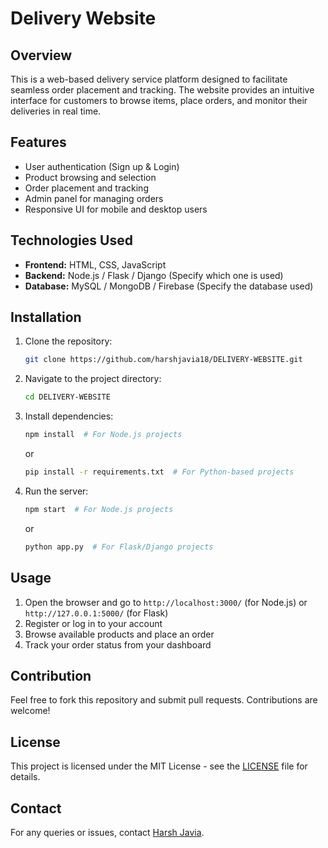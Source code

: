 # Delivery Website

## Overview
This is a web-based delivery service platform designed to facilitate seamless order placement and tracking. The website provides an intuitive interface for customers to browse items, place orders, and monitor their deliveries in real time.

## Features
- User authentication (Sign up & Login)
- Product browsing and selection
- Order placement and tracking
- Admin panel for managing orders
- Responsive UI for mobile and desktop users

## Technologies Used
- **Frontend:** HTML, CSS, JavaScript
- **Backend:** Node.js / Flask / Django (Specify which one is used)
- **Database:** MySQL / MongoDB / Firebase (Specify the database used)

## Installation
1. Clone the repository:
   ```sh
   git clone https://github.com/harshjavia18/DELIVERY-WEBSITE.git
   ```
2. Navigate to the project directory:
   ```sh
   cd DELIVERY-WEBSITE
   ```
3. Install dependencies:
   ```sh
   npm install  # For Node.js projects
   ```
   or
   ```sh
   pip install -r requirements.txt  # For Python-based projects
   ```
4. Run the server:
   ```sh
   npm start  # For Node.js projects
   ```
   or
   ```sh
   python app.py  # For Flask/Django projects
   ```

## Usage
1. Open the browser and go to `http://localhost:3000/` (for Node.js) or `http://127.0.0.1:5000/` (for Flask)
2. Register or log in to your account
3. Browse available products and place an order
4. Track your order status from your dashboard

## Contribution
Feel free to fork this repository and submit pull requests. Contributions are welcome!

## License
This project is licensed under the MIT License - see the [LICENSE](LICENSE) file for details.

## Contact
For any queries or issues, contact [Harsh Javia](https://github.com/harshjavia18).
